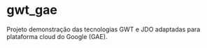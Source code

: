 gwt_gae
=======

Projeto demonstração das tecnologias GWT e JDO adaptadas para plataforma cloud do Google (GAE).